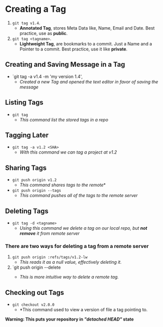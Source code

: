 # **Creating a Tag**


1. `git tag v1.4`.
	- **Annotated Tag**, stores Meta Data like, Name, Email and Date. Best practice, use  as **public**.
2. `git tag <tagname>`.
	- **Lightweight Tag**, are bookmarks to a commit. Just a Name and a Pointer to a commit. Best practice, use it like **private**.


## **Creating and Saving Message in a Tag**
-  `git tag -a v1.4 -m 'my version 1.4', 
	- *Created a new Tag and opened the text editor in favor of saving the message*


## **Listing Tags**

- `git tag`
	- *This command list the stored tags in a repo*


## **Tagging Later**

- `git tag -a v1.2 <SHA>`
	- *With this command we can tag a project at v1.2*


## **Sharing Tags**

- `git push origin v1.2`
	- *This command shares tags to the remote**
- `git push origin --tags`
	- *This command pushes all of the tags to the remote server*


## **Deleting Tags**

- `git tag -d <tagname>`
	- *Using this command we delete a tag on our local repo, but **not remove** it from remote server*

### **There are two ways for deleting a tag from a remote server**
1. `git push origin :refs/tags/v1.2-lw`
	- *This reads it as a null value, effectively deleting it.*
2. `git push origin --delete <tagname>
	- *This is more intuitive way to delete a remote tag.*


## **Checking out Tags**

- `git checkout v2.0.0`
	- *This command used to view a version of file a tag pointing to.

**Warning: This puts your repository in _"detached HEAD"_ state**



